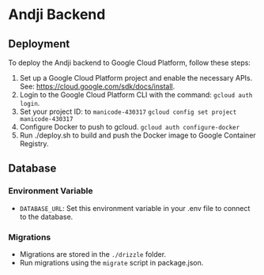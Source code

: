 # Andji Backend

## Deployment

To deploy the Andji backend to Google Cloud Platform, follow these steps:

1. Set up a Google Cloud Platform project and enable the necessary APIs. See: https://cloud.google.com/sdk/docs/install.
2. Login to the Google Cloud Platform CLI with the command:
   `gcloud auth login`.
3. Set your project ID: to `manicode-430317`
   `gcloud config set project manicode-430317`
4. Configure Docker to push to gcloud.
   `gcloud auth configure-docker`
5. Run ./deploy.sh to build and push the Docker image to Google Container Registry.

## Database

### Environment Variable

- `DATABASE_URL`: Set this environment variable in your .env file to connect to the database.

### Migrations

- Migrations are stored in the `./drizzle` folder.
- Run migrations using the `migrate` script in package.json.
